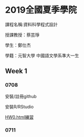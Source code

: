 ﻿# 2019全國夏季學院
  課程名稱:資料科學程式設計  

  授課教授：蔡芸琤

  學生：鄭仕杰  

  學籍：元智大學 中國語文學系準大一生

## Week 1
 
### 0708
 安裝/註冊github 
  
 安裝R/RStudio
 
 [HW0.html練習](https://github.com/Jack112589/Jack-Zheng/blob/master/HW0.html) 
 
### 0711


